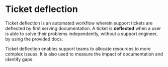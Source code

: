 # Ticket deflection

Ticket deflection is an automated workflow wherein support tickets are deflected by first serving documentation. A ticket is **deflected** when a user is able to solve their problems independently, without a support engineer, by using the provided docs.

Ticket deflection enables support teams to allocate resources to more complex issues. It is also used to measure the impact of documentation and identify gaps.
